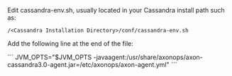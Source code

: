Edit cassandra-env.sh, usually located in your Cassandra install path such as: 

`/<Cassandra Installation Directory>/conf/cassandra-env.sh`

Add the following line at the end of the file:

<div id="Cassandra30Div" class="javacas">
  ```
  JVM_OPTS="$JVM_OPTS -javaagent:/usr/share/axonops/axon-cassandra3.0-agent.jar=/etc/axonops/axon-agent.yml"
  ```
</div>
<div id="Cassandra311Div" class="javacas" style="display:none">
  ```
  JVM_OPTS="$JVM_OPTS -javaagent:/usr/share/axonops/axon-cassandra3.11-agent.jar=/etc/axonops/axon-agent.yml"
  ```
</div>
<div id="Cassandra40Div" class="javacas" style="display:none">
  ```
  JVM_OPTS="$JVM_OPTS -javaagent:/usr/share/axonops/axon-cassandra4.0-agent.jar=/etc/axonops/axon-agent.yml"
  ```
</div>
<div id="Cassandra41Div" class="javacas" style="display:none">
  ```
  JVM_OPTS="$JVM_OPTS -javaagent:/usr/share/axonops/axon-cassandra4.1-agent.jar=/etc/axonops/axon-agent.yml"
  ```
</div>
<div id="Cassandra50Div" class="javacas" style="display:none">
  ```
  JVM_OPTS="$JVM_OPTS -javaagent:/usr/share/axonops/axon-cassandra5.0-agent.jar=/etc/axonops/axon-agent.yml"
  ```
</div> 